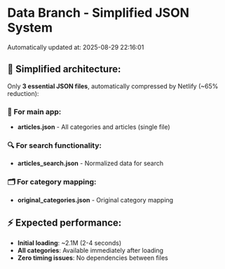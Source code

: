 # Data Branch - Simplified JSON System
Automatically updated at: 2025-08-29 22:16:01

## 🎯 Simplified architecture:
Only **3 essential JSON files**, automatically compressed by Netlify (~65% reduction):

### 📱 For main app:
- **articles.json** - All categories and articles (single file)

### 🔍 For search functionality:
- **articles_search.json** - Normalized data for search

### 🗂️ For category mapping:
- **original_categories.json** - Original category mapping

## ⚡ Expected performance:
- **Initial loading**: ~2.1M (2-4 seconds)
- **All categories**: Available immediately after loading
- **Zero timing issues**: No dependencies between files
